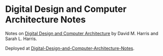 # Digital Design and Computer Architecture Notes

Notes on [Digital Design and Computer Architecture](https://www.amazon.com/Digital-Design-Computer-Architecture-Harris/dp/0123944244)
by David M. Harris and Sarah L. Harris.

Deployed at [Digital-Design-and-Computer-Architecture-Notes](https://jieyouxu.github.io/Digital-Design-and-Computer-Architecture-Notes/).
